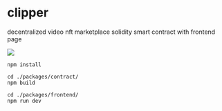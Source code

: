 # clipper
decentralized video nft marketplace
solidity smart contract with frontend page

![](https://imgur.com/kXkD30E.png)

```
npm install

cd ./packages/contract/ 
npm build

cd ./packages/frontend/ 
npm run dev
```